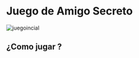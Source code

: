 <h1 aling ="center"> Juego de Amigo Secreto</h1>

![juegoincial](https://github.com/user-attachments/assets/8cf9f06a-a028-4db2-85d9-75e616b8ab43)


<h2>¿Como jugar ?</h2>

